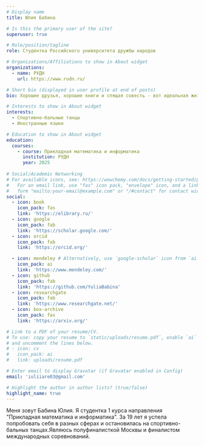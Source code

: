 ```yaml
---
# Display name
title: Юлия Бабина

# Is this the primary user of the site?
superuser: true

# Role/position/tagline
role: Студентка Российского университета дружбы народов

# Organizations/Affiliations to show in About widget
organizations:
  - name: РУДН
    url: https://www.rudn.ru/

# Short bio (displayed in user profile at end of posts)
bio: Хорошие друзья, хорошие книги и спящая совесть - вот идеальная жизнь.

# Interests to show in About widget
interests:
  - Спортивно-бальные танцы
  - Иностранные языки

# Education to show in About widget
education:
  courses:
    - course: Прикладная математика и информатика
      institution: РУДН
      year: 2025
    
# Social/Academic Networking
# For available icons, see: https://wowchemy.com/docs/getting-started/page-builder/#icons
#   For an email link, use "fas" icon pack, "envelope" icon, and a link in the
#   form "mailto:your-email@example.com" or "/#contact" for contact widget.
social:
  - icon: book
    icon_pack: fas
    link: 'https://elibrary.ru/'
  - icon: google 
    icon_pack: fab
    link: 'https://scholar.google.com/'
  - icon: orcid 
    icon_pack: fab
    link: 'https://orcid.org/'

  - icon: mendeley # Alternatively, use `google-scholar` icon from `ai` icon pack
    icon_pack: ai
    link: 'https://www.mendeley.com/'
  - icon: github
    icon_pack: fab
    link: 'https://github.com/YuliaBabina'
  - icon: researchgate
    icon_pack: fab
    link: 'https://www.researchgate.net/'
  - icon: box-archive
    icon_pack: fas
    link: 'https://arxiv.org/'

# Link to a PDF of your resume/CV.
# To use: copy your resume to `static/uploads/resume.pdf`, enable `ai` icons in `params.toml`,
# and uncomment the lines below.
# - icon: cv
#   icon_pack: ai
#   link: uploads/resume.pdf

# Enter email to display Gravatar (if Gravatar enabled in Config)
email: 'iuliiare03@gmail.com'

# Highlight the author in author lists? (true/false)
highlight_name: true
---
```


Меня зовут Бабина Юлия. Я студентка 1 курса направления "Прикладная математика и информатика". 
За 19 лет я успела попробовать себя в разных сферах и остановилась на спортивно-бальных танцах.Являюсь полуфиналисткой Москвы и финалистом международных соревнований.

